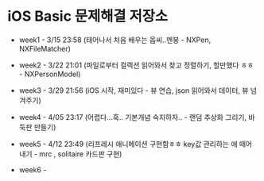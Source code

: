 iOS Basic 문제해결 저장소
=============

* week1 - 3/15 23:58 (태어나서 처음 배우는 옵씨..멘붕 - NXPen, NXFileMatcher)

* week2 - 3/22 21:01 (파일로부터 컬렉션 읽어와서 찾고 정렬하기, 할만했다 ㅎㅎ - NXPersonModel)

* week3 - 3/29 21:56 (iOS 시작, 재미있다 - 뷰 연습, json 읽어와서 데이터, 뷰 넘겨주기)

* week4 - 4/05 23:17 (어렵다...흑.. 기본개념 숙지하자.. - 랜덤 추상화 그리기, 바둑판 만들기)

* week5 - 4/12 23:49 (리프레시 애니메이션 구현함ㅎㅎ key값 관리하는 애 떼어내기 - mrc , solitaire 카드판 구현)

* week6 - 
